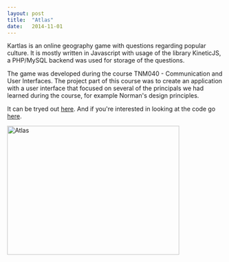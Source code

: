 ```yaml
---
layout: post
title:  "Atlas"
date:   2014-11-01
---
```

Kartlas is an online geography game with questions regarding popular culture. It is mostly written in Javascript with usage of the library KineticJS, a PHP/MySQL backend was used for storage of the questions.

The game was developed during the course TNM040 - Communication and User Interfaces. The project part of this course was to create an application with a user interface that focused on several of the principals we had learned during the course, for example Norman's design principles.

It can be tryed out [here](http://www.kartlas.se). And if you're interested in looking at the code go [here](http://www.kartlas.se).

<img src="./img/atlas.png" alt="Atlas" style="width:400px;height:300px">



